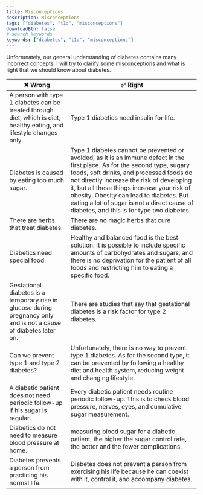 ```yaml
---
title: Misconceptions
description: Misconceptions
tags: ["diabetes", "t1d", "misconceptions"]
downloadBtn: false
# search keywords
keywords: ["diabetes", "t1d", "misconceptions"]
---
```


Unfortunately, our general understanding of diabetes contains many incorrect concepts. I will try to clarify some misconceptions and what is right that we should know about diabetes.

|❌ Wrong|✅ Right|
|---	|---	|
|A person with type 1 diabetes can be treated through diet, which is diet, healthy eating, and lifestyle changes only.|Type 1 diabetics need insulin for life.|
|Diabetes is caused by eating too much sugar.|Type 1 diabetes cannot be prevented or avoided, as it is an immune defect in the first place. As for the second type, sugary foods, soft drinks, and processed foods do not directly increase the risk of developing it, but all these things increase your risk of obesity. Obesity can lead to diabetes. But eating a lot of sugar is not a direct cause of diabetes, and this is for type two diabetes.|
|There are herbs that treat diabetes.|There are no magic herbs that cure diabetes.|
|Diabetics need special food.|Healthy and balanced food is the best solution. It is possible to include specific amounts of carbohydrates and sugars, and there is no deprivation for the patient of all foods and restricting him to eating a specific food.|
|Gestational diabetes is a temporary rise in glucose during pregnancy only and is not a cause of diabetes later on.|There are studies that say that gestational diabetes is a risk factor for type 2 diabetes.|
|Can we prevent type 1 and type 2 diabetes?|Unfortunately, there is no way to prevent type 1 diabetes. As for the second type, it can be prevented by following a healthy diet and health system, reducing weight and changing lifestyle.|
|A diabetic patient does not need periodic follow-up if his sugar is regular.|Every diabetic patient needs routine periodic follow-up. This is to check blood pressure, nerves, eyes, and cumulative sugar measurement.|
|Diabetics do not need to measure blood pressure at home.|measuring blood sugar for a diabetic patient, the higher the sugar control rate, the better and the fewer complications.|
|Diabetes prevents a person from practicing his normal life.|Diabetes does not prevent a person from exercising his life because he can coexist with it, control it, and accompany diabetes.|


